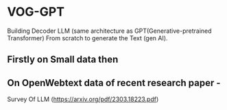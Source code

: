 # VOG-GPT
Building Decoder LLM (same architecture as GPT(Generative-pretrained Transformer) From scratch to generate the Text (gen AI).
## Firstly on Small data then
## On OpenWebtext data of recent research paper -
Survey Of LLM (https://arxiv.org/pdf/2303.18223.pdf)
